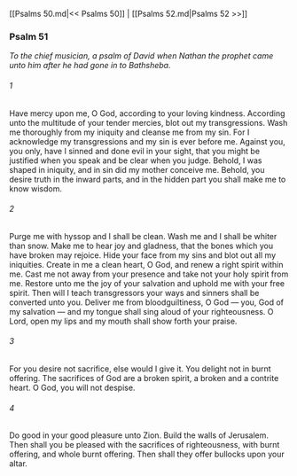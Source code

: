 [[Psalms 50.md|<< Psalms 50]]  |  [[Psalms 52.md|Psalms 52 >>]]

### Psalm 51

*To the chief musician, a psalm of David when Nathan the prophet came unto him after he had gone in to Bathsheba.*

###### 1
Have mercy upon me, O God, according to your loving kindness. According unto the multitude of your tender mercies, blot out my transgressions. Wash me thoroughly from my iniquity and cleanse me from my sin. For I acknowledge my transgressions and my sin is ever before me. Against you, you only, have I sinned and done evil in your sight, that you might be justified when you speak and be clear when you judge. Behold, I was shaped in iniquity, and in sin did my mother conceive me. Behold, you desire truth in the inward parts, and in the hidden part you shall make me to know wisdom.

###### 2
Purge me with hyssop and I shall be clean. Wash me and I shall be whiter than snow. Make me to hear joy and gladness, that the bones which you have broken may rejoice. Hide your face from my sins and blot out all my iniquities. Create in me a clean heart, O God, and renew a right spirit within me. Cast me not away from your presence and take not your holy spirit from me. Restore unto me the joy of your salvation and uphold me with your free spirit. Then will I teach transgressors your ways and sinners shall be converted unto you. Deliver me from bloodguiltiness, O God — you, God of my salvation — and my tongue shall sing aloud of your righteousness. O Lord, open my lips and my mouth shall show forth your praise.

###### 3
For you desire not sacrifice, else would I give it. You delight not in burnt offering. The sacrifices of God are a broken spirit, a broken and a contrite heart. O God, you will not despise.

###### 4
Do good in your good pleasure unto Zion. Build the walls of Jerusalem. Then shall you be pleased with the sacrifices of righteousness, with burnt offering, and whole burnt offering. Then shall they offer bullocks upon your altar.